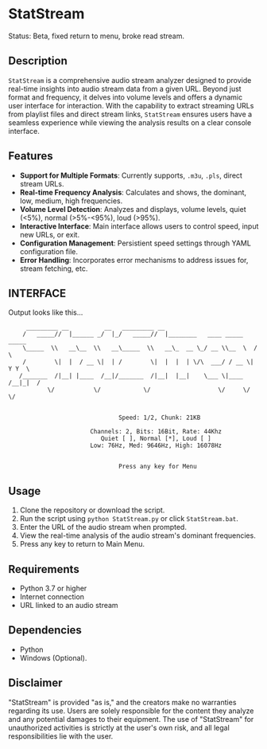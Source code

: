 # StatStream
Status: Beta, fixed return to menu, broke read stream.

## Description
`StatStream` is a comprehensive audio stream analyzer designed to provide real-time insights into audio stream data from a given URL. Beyond just format and frequency, it delves into volume levels and offers a dynamic user interface for interaction. With the capability to extract streaming URLs from playlist files and direct stream links, `StatStream` ensures users have a seamless experience while viewing the analysis results on a clear console interface.

## Features
- **Support for Multiple Formats**: Currently supports, `.m3u`, `.pls`, direct stream URLs.
- **Real-time Frequency Analysis**: Calculates and shows, the dominant, low, medium, high frequencies.
- **Volume Level Detection**: Analyzes and displays, volume levels, quiet (<5%), normal (>5%-<95%), loud (>95%).
- **Interactive Interface**: Main interface allows users to control speed, input new URLs, or exit.
- **Configuration Management**: Persistient speed settings through YAML configuration file.
- **Error Handling**: Incorporates error mechanisms to address issues for, stream fetching, etc.

## INTERFACE
Output looks like this...

```
     _________ __          __   _________ __                                 
    /   _____//  |______ _/  |_/   _____//  |________   ____ _____    _____  
    \_____  \\   __\__  \\   __\_____  \\   __\_  __ \_/ __ \\__  \  /     \ 
    /        \|  |  / __ \|  | /        \|  |  |  | \/\  ___/ / __ \|  Y Y  \
   /_______  /|__| |____  /__|/_______  /|__|  |__|    \___ \|____  /__|_|  /
           \/           \/            \/                   \/     \/      \/ 


                               Speed: 1/2, Chunk: 21KB

                       Channels: 2, Bits: 16Bit, Rate: 44Khz
                          Quiet [ ], Normal [*], Loud [ ]
                       Low: 76Hz, Med: 9646Hz, High: 16078Hz


                               Press any key for Menu

```

## Usage
1. Clone the repository or download the script.
2. Run the script using `python StatStream.py` or click `StatStream.bat`.
3. Enter the URL of the audio stream when prompted.
4. View the real-time analysis of the audio stream's dominant frequencies.
5. Press any key to return to Main Menu.

## Requirements
- Python 3.7 or higher
- Internet connection
- URL linked to an audio stream

## Dependencies
- Python
- Windows (Optional).

## Disclaimer
"StatStream" is provided "as is," and the creators make no warranties regarding its use. Users are solely responsible for the content they analyze and any potential damages to their equipment. The use of "StatStream" for unauthorized activities is strictly at the user's own risk, and all legal responsibilities lie with the user.
